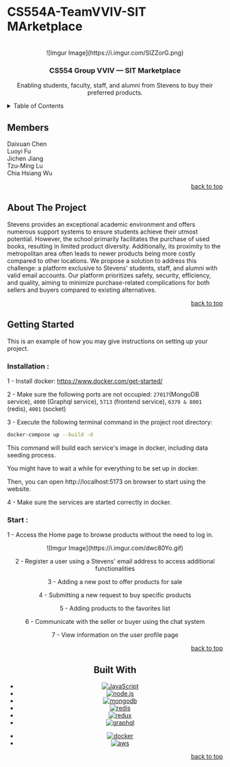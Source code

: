 # CS554A-TeamVVIV-SIT MArketplace

<a name="readme-top"></a>

<br />
<div align="center">
    ![Imgur Image](https://i.imgur.com/SIZZorG.png)

  <h3 align="center">CS554 Group VVIV — SIT Marketplace</h3>

  <p align="center">
  Enabling students, faculty, staff, and alumni from Stevens to buy their preferred products.
    <br />
  </p>
</div>

<!-- TABLE OF CONTENTS -->
<details>
  <summary>Table of Contents</summary>
  <ol>
    <li><a href="#members">Members</li>
    <li>
      <a href="#about-the-project">About The Project</a>      
    </li>
    <li>
      <a href="#getting-started">Getting Started</a>
      <ul>
        <li><a href="#installation">Installation</a></li>
        <li><a href="#start">Start</a></li>
      </ul>
    </li>
    <li><a href="#built-with">Built With</a></li>
    <!-- <li><a href="#database">Database Schema</a></li> -->
  </ol>
</details>

<!-- Members -->

## Members

<div align="left">
Daixuan Chen<br/>Luoyi Fu<br/>Jichen Jiang<br/>Tzu-Ming Lu<br/>Chia Hsiang Wu<br/>
</div>

<p align="right"><a href="#readme-top">back to top</a></p>

<!-- ABOUT THE PROJECT -->

## About The Project

<div align="left">
  Stevens provides an exceptional academic environment and offers numerous support systems to ensure students achieve their utmost potential. However, the school primarily facilitates the purchase of used books, resulting in limited product diversity. Additionally, its proximity to the metropolitan area often leads to newer products being more costly compared to other locations. We propose a solution to address this challenge: a platform exclusive to Stevens' students, staff, and alumni with valid email accounts. Our platform prioritizes safety, security, efficiency, and quality, aiming to minimize purchase-related complications for both sellers and buyers compared to existing alternatives.
</div>

<p align="right"><a href="#readme-top">back to top</a></p>

<!-- GETTING STARTED -->

## Getting Started

This is an example of how you may give instructions on setting up your project.

### Installation :

1 - Install docker: https://www.docker.com/get-started/

2 - Make sure the following ports are not occupied: `27017`(MongoDB service), `4000` (Graphql service), `5713` (frontend service), `6379 & 8001` (redis), `4001` (socket)

3 - Execute the following terminal command in the project root directory:

```bash
docker-compose up --build -d
```

This command will build each service's image in docker, including data seeding process.

You might have to wait a while for everything to be set up in docker.

Then, you can open http://localhost:5173 on browser to start using the website.

4 - Make sure the services are started correctly in docker.

### Start :

1 - Access the Home page to browse products without the need to log in.

<div align="center">
![Imgur Image](https://i.imgur.com/dwc80Yo.gif)
<div>

2 - Register a user using a Stevens' email address to access additional functionalities

3 - Adding a new post to offer products for sale

4 - Submitting a new request to buy specific products

5 - Adding products to the favorites list

6 - Communicate with the seller or buyer using the chat system

7 - View information on the user profile page

<p align="right"><a href="#readme-top">back to top</a></p>

## Built With

<!-- <h3>Course Tech</h3> -->

- [![JavaScript][JavaScript-img]][JavaScript-url]
- [![node.js][node.js-img]][node.js-url]
- [![mongodb][mongodb-img]][mongodb-url]
- [![redis][redis-img]][redis-url]
- [![redux][redux-img]][redux-url]
- [![graphql][graphql-img]][graphql-url]

<!-- <h3>Independent Tech</h3> -->

- [![docker][docker-img]][docker-url]
- [![aws][aws-img]][aws-url]

<p align="right"><a href="#readme-top">back to top</a></p>

<!-- ## Database Schema

<div align="center">
  <a href="">
    <img src="Group VVIV SIT—Marketplace.jpeg" alt="Database" width="600" >
  </a>
  <br/>
  <p align="right"><a href="#readme-top">back to top</a></p>
</div> -->

<!-- MARKDOWN LINKS & IMAGES -->

[JavaScript-url]: https://developer.mozilla.org/en-US/docs/Web/JavaScript
[JavaScript-img]: https://img.shields.io/badge/logo-javascript-blue?logo=javascript
[node.js-url]: https://nodejs.org/en
[node.js-img]: https://img.shields.io/badge/Node.js-43853D?style=for-the-badge&logo=node.js&logoColor=white
[mongodb-url]: https://www.mongodb.com/zh-cn
[mongodb-img]: https://img.shields.io/badge/MongoDB-%234ea94b.svg?style=for-the-badge&logo=mongodb&logoColor=white
[react-url]: https://react.dev/
[react-img]: https://img.shields.io/badge/react-%2320232a.svg?style=for-the-badge&logo=react&logoColor=%2361DAFB
[redis-url]: https://redis.io/
[redis-img]: https://img.shields.io/badge/redis-%23DD0031.svg?style=for-the-badge&logo=redis&logoColor=white
[redux-url]: https://redux.js.org/
[redux-img]: https://img.shields.io/badge/redux-%23593d88.svg?style=for-the-badge&logo=redux&logoColor=white
[graphql-url]: https://graphql.org/
[graphql-img]: https://img.shields.io/badge/-ApolloGraphQL-311C87?style=for-the-badge&logo=apollo-graphql
[docker-url]: https://www.docker.com/
[docker-img]: https://img.shields.io/badge/docker-%230db7ed.svg?style=for-the-badge&logo=docker&logoColor=white
[aws-url]: https://www.google.com/url?sa=t&rct=j&q=&esrc=s&source=web&cd=&cad=rja&uact=8&ved=2ahUKEwjo1baCvp-DAxUJvokEHWMyCuMQFnoECAYQAQ&url=https%3A%2F%2Faws.amazon.com%2Fs3%2F&usg=AOvVaw3NS_rqXKJpiZug3wHxUGKs&opi=89978449
[aws-img]: https://img.shields.io/badge/AWS-%23FF9900.svg?style=for-the-badge&logo=amazon-aws&logoColor=white
